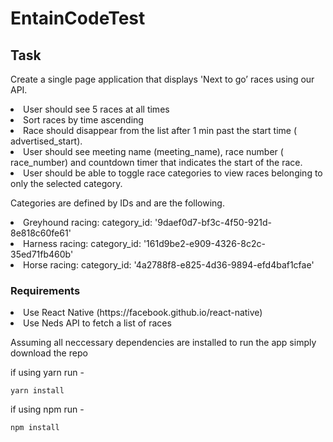 # EntainCodeTest

## Task

Create a single page application that displays 'Next to go’ races using our API.

</li>
<li>
User should see 5 races at all times
</li>
<li>
Sort races by time ascending
</li>
<li>
Race should disappear from the list after 1 min past the start time (​advertised_start).
</li>
<li>
User should see meeting name (​meeting_name), race number (​race_number) and
countdown timer that indicates the start of the race.
</li>
</l>
<li>
User should be able to toggle race categories to view races belonging to only the selected
category.
</li>

<p>
Categories are defined by IDs and are the following.
</P>
<l>

<li>
Greyhound racing: ​category_id: '9daef0d7-bf3c-4f50-921d-8e818c60fe61'
</li>

<li>
Harness racing: ​category_id: '161d9be2-e909-4326-8c2c-35ed71fb460b'
</li>

<li>
Horse racing: ​category_id: '4a2788f8-e825-4d36-9894-efd4baf1cfae'
</li>

### Requirements

<li>
Use React Native (​<a>https://facebook.github.io/react-native​</a>)
</li>
<li>
Use Neds API to fetch a list of races
</li>
</l>

<p>
Assuming all neccessary dependencies are installed to run the app simply download the repo
</p>
<p>
if using yarn run -
</p>
<code>yarn install</code>
<p>
if using npm run -
</p>
<code>npm install</code>
